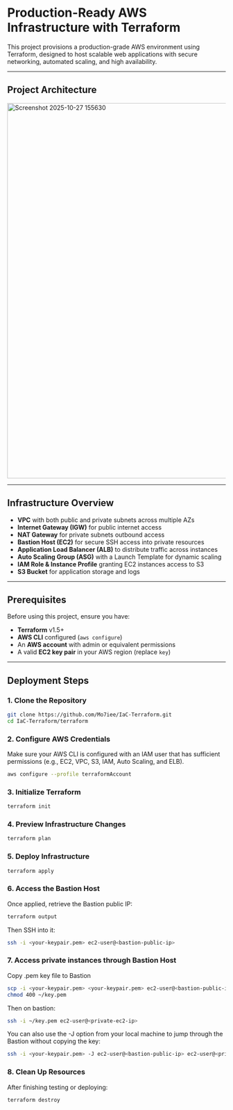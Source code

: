 # Production-Ready AWS Infrastructure with Terraform
This project provisions a production-grade AWS environment using Terraform, designed to host scalable web applications with secure networking, automated scaling, and high availability.

---
## Project Architecture 
<img width="880" height="864" alt="Screenshot 2025-10-27 155630" src="https://github.com/user-attachments/assets/ea5c93a5-bf19-487f-afc2-953a6462bc5a" />

---
## Infrastructure Overview
- **VPC** with both public and private subnets across multiple AZs  
- **Internet Gateway (IGW)** for public internet access  
- **NAT Gateway** for private subnets outbound access  
- **Bastion Host (EC2)** for secure SSH access into private resources  
- **Application Load Balancer (ALB)** to distribute traffic across instances  
- **Auto Scaling Group (ASG)** with a Launch Template for dynamic scaling  
- **IAM Role & Instance Profile** granting EC2 instances access to S3  
- **S3 Bucket** for application storage and logs  

---
## Prerequisites
Before using this project, ensure you have:

- **Terraform** v1.5+  
- **AWS CLI** configured (`aws configure`)  
- An **AWS account** with admin or equivalent permissions  
- A valid **EC2 key pair** in your AWS region (replace `key`)

---
## Deployment Steps
### 1. Clone the Repository
```bash
git clone https://github.com/Mo7iee/IaC-Terraform.git
cd IaC-Terraform/terraform
```
### 2. Configure AWS Credentials
Make sure your AWS CLI is configured with an IAM user that has sufficient permissions (e.g., EC2, VPC, S3, IAM, Auto Scaling, and ELB).

```bash
aws configure --profile terraformAccount
```
### 3. Initialize Terraform
```bash
terraform init
```
### 4. Preview Infrastructure Changes
```bash
terraform plan
```
### 5. Deploy Infrastructure
```bash
terraform apply
```
### 6. Access the Bastion Host
Once applied, retrieve the Bastion public IP:
```bash
terraform output
```
Then SSH into it:
```bash
ssh -i <your-keypair.pem> ec2-user@<bastion-public-ip>
```
### 7. Access private instances through Bastion Host
Copy .pem key file to Bastion
```bash
scp -i <your-keypair.pem> <your-keypair.pem> ec2-user@<bastion-public-ip>:~/
chmod 400 ~/key.pem
```
Then on bastion:
```bash
ssh -i ~/key.pem ec2-user@<private-ec2-ip>
```
You can also use the -J option from your local machine to jump through the Bastion without copying the key:
```bash
ssh -i <your-keypair.pem> -J ec2-user@<bastion-public-ip> ec2-user@<private-ec2-ip>
```
### 8. Clean Up Resources
After finishing testing or deploying:
```bash
terraform destroy
```



